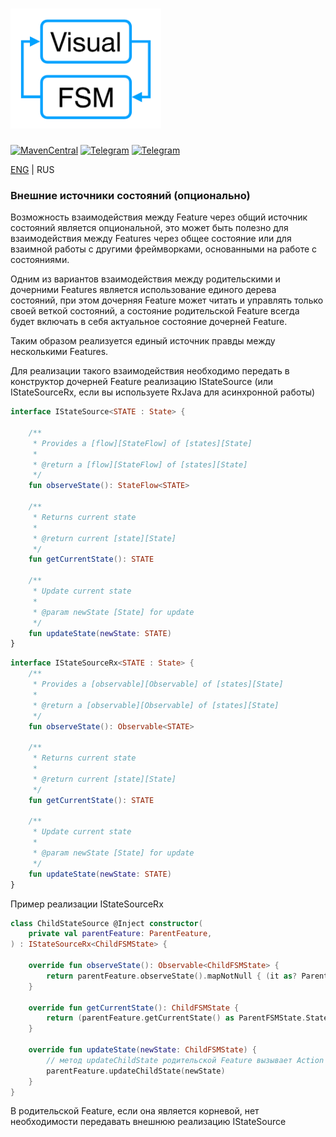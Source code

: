 # <img src="../img/logo.png" alt="VisualFSM" height="192"/>

[![MavenCentral](https://img.shields.io/maven-central/v/ru.kontur.mobile.visualfsm/visualfsm-core)](https://search.maven.org/artifact/ru.kontur.mobile.visualfsm/visualfsm-core)
[![Telegram](https://img.shields.io/static/v1?label=Telegram&message=Channel&color=0088CC)](https://t.me/visualfsm)
[![Telegram](https://img.shields.io/static/v1?label=Telegram&message=Chat&color=0088CC)](https://t.me/visualfsm_support)

[ENG](../ExternalStateSource.md) | RUS

### Внешние источники состояний (опционально)
Возможность взаимодействия между Feature через общий источник состояний является опциональной,
это может быть полезно для взаимодействия между Features через общее состояние
или для взаимной работы с другими фреймворками, основанными на работе с состояниями.

Одним из вариантов взаимодействия между родительскими и дочерними Features является использование
единого дерева состояний, при этом дочерняя Feature может читать и управлять только своей веткой состояний,
а состояние родительской Feature всегда будет включать в себя актуальное состояние дочерней Feature.

Таким образом реализуется единый источник правды между несколькими Features.

Для реализации такого взаимодействия необходимо передать в конструктор дочерней Feature реализацию IStateSource
(или IStateSourceRx, если вы используете RxJava для асинхронной работы)

```kotlin
interface IStateSource<STATE : State> {

    /**
     * Provides a [flow][StateFlow] of [states][State]
     *
     * @return a [flow][StateFlow] of [states][State]
     */
    fun observeState(): StateFlow<STATE>

    /**
     * Returns current state
     *
     * @return current [state][State]
     */
    fun getCurrentState(): STATE

    /**
     * Update current state
     *
     * @param newState [State] for update
     */
    fun updateState(newState: STATE)
}
```

```kotlin
interface IStateSourceRx<STATE : State> {
    /**
     * Provides a [observable][Observable] of [states][State]
     *
     * @return a [observable][Observable] of [states][State]
     */
    fun observeState(): Observable<STATE>

    /**
     * Returns current state
     *
     * @return current [state][State]
     */
    fun getCurrentState(): STATE

    /**
     * Update current state
     *
     * @param newState [State] for update
     */
    fun updateState(newState: STATE)
}
```

Пример реализации IStateSourceRx
```kotlin
class ChildStateSource @Inject constructor(
    private val parentFeature: ParentFeature,
) : IStateSourceRx<ChildFSMState> {

    override fun observeState(): Observable<ChildFSMState> {
        return parentFeature.observeState().mapNotNull { (it as? ParentFSMState.StateWithChildStateField)?.childState }
    }

    override fun getCurrentState(): ChildFSMState {
        return (parentFeature.getCurrentState() as ParentFSMState.StateWithChildStateField).childState
    }

    override fun updateState(newState: ChildFSMState) {
        // метод updateChildState родительской Feature вызывает Action в котором обновляется поле childState состояния родительской Feature
        parentFeature.updateChildState(newState)
    }
}
```


В родительской Feature, если она является корневой, нет необходимости передавать внешнюю реализацию IStateSource
